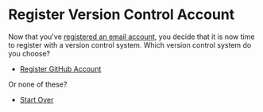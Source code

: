 # Register Version Control Account

Now that you've [registered an email account](/register-email.md),
you decide that it is now time to register with a version control system.
Which version control system do you choose?

- [Register GitHub Account](/github/register-version-control-account.md)

Or none of these?

- [Start Over](/README.md)
